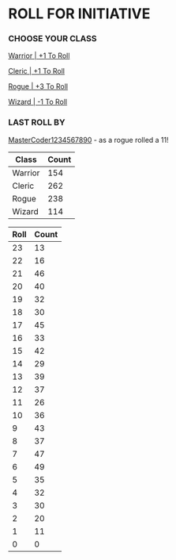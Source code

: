 # ROLL FOR INITIATIVE
### CHOOSE YOUR CLASS

[Warrior | +1 To Roll](https://github.com/benjaminsampica/benjaminsampica/issues/new?title=roll%7Cwarrior&body=Just+click+%27Submit+new+issue%27.)

[Cleric | +1 To Roll](https://github.com/benjaminsampica/benjaminsampica/issues/new?title=roll%7Ccleric&body=Just+click+%27Submit+new+issue%27.)

[Rogue | +3 To Roll](https://github.com/benjaminsampica/benjaminsampica/issues/new?title=roll%7Crogue&body=Just+click+%27Submit+new+issue%27.)

[Wizard | -1 To Roll](https://github.com/benjaminsampica/benjaminsampica/issues/new?title=roll%7Cwizard&body=Just+click+%27Submit+new+issue%27.)
### LAST ROLL BY
[MasterCoder1234567890](https://www.github.com/MasterCoder1234567890) - as a rogue rolled a 11!

|Class|Count|
|-|-|
|Warrior|154|
|Cleric|262|
|Rogue|238|
|Wizard|114|

|Roll|Count|
|-|-|
|23|13
|22|16
|21|46
|20|40
|19|32
|18|30
|17|45
|16|33
|15|42
|14|29
|13|39
|12|37
|11|26
|10|36
|9|43
|8|37
|7|47
|6|49
|5|35
|4|32
|3|30
|2|20
|1|11
|0|0

